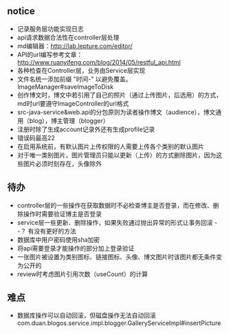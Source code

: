 
## notice
- 记录服务层功能实现日志
- api请求数据合法性在controller层处理
- md编辑器：http://lab.lepture.com/editor/
- API的url编写参考文章：http://www.ruanyifeng.com/blog/2014/05/restful_api.html
- 各种检查在Controller层，业务由Service层实现
- 文件名统一添加前缀 "时间-" 以避免覆盖。ImageManager#saveImageToDisk
- 创作博文时，博文中若引用了自己的照片（通过上传图片，后选用）的方式，md时url要遵守ImageController的url格式
- src-java-service&web.api的分包原则为读者操作博文（audience），博文通用（blog），博主管理（blogger）
- 注册时除了生成account记录外还有生成profile记录
- 错误码最高22
- 在启用系统前，有默认图片上传权限的人需要上传各个类别的默认图片
- 对于唯一类别图片，图片管理员只能以更新（上传）的方式删除图片，因为这些图片必须时刻存在，头像除外

## 待办
- controller层的一些操作在获取数据时不必检查博主是否登录，而在修改、删除操作时需要验证博主是否登录
- service层一些更新、删除操作，如果失败通过抛出异常的形式让事务回滚 --？ 有没有更好的方法
- 数据库中用户密码使用sha加密
- 将api需要登录才能操作的部分加上登录验证
- 一张图片被设置为类别图标、链接图标、头像、博文图片时该图片都无条件变为公开的
- review时考虑图片引用次数（useCount）的计算

## 难点<br>
- 数据库操作可以自动回滚，但磁盘操作无法自动回滚
com.duan.blogos.service.impl.blogger.GalleryServiceImpl#insertPicture
